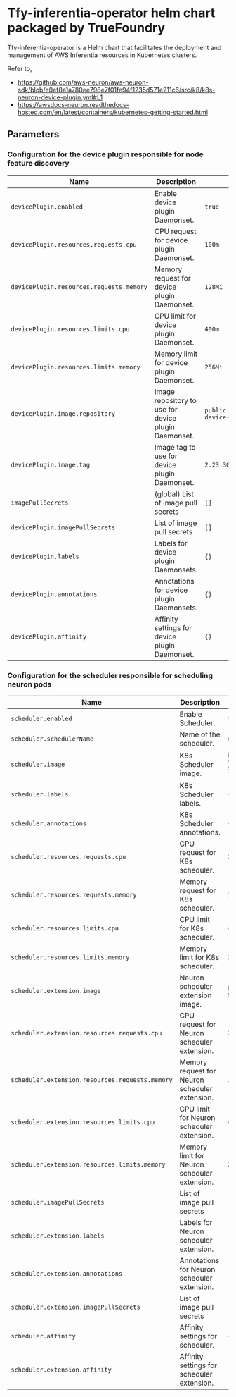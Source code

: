 # Tfy-inferentia-operator helm chart packaged by TrueFoundry
Tfy-inferentia-operator is a Helm chart that facilitates the deployment and management of AWS Inferentia resources in Kubernetes clusters.

Refer to,


* https://github.com/aws-neuron/aws-neuron-sdk/blob/e0ef8a1a780ee798e7f01fe94f1235d571e211c6/src/k8/k8s-neuron-device-plugin.yml#L1
* https://awsdocs-neuron.readthedocs-hosted.com/en/latest/containers/kubernetes-getting-started.html


## Parameters

### Configuration for the device plugin responsible for node feature discovery

| Name                                     | Description                                          | Value                                        |
| ---------------------------------------- | ---------------------------------------------------- | -------------------------------------------- |
| `devicePlugin.enabled`                   | Enable device plugin Daemonset.                      | `true`                                       |
| `devicePlugin.resources.requests.cpu`    | CPU request for device plugin Daemonset.             | `100m`                                       |
| `devicePlugin.resources.requests.memory` | Memory request for device plugin Daemonset.          | `128Mi`                                      |
| `devicePlugin.resources.limits.cpu`      | CPU limit for device plugin Daemonset.               | `400m`                                       |
| `devicePlugin.resources.limits.memory`   | Memory limit for device plugin Daemonset.            | `256Mi`                                      |
| `devicePlugin.image.repository`          | Image repository to use for device plugin Daemonset. | `public.ecr.aws/neuron/neuron-device-plugin` |
| `devicePlugin.image.tag`                 | Image tag to use for device plugin Daemonset.        | `2.23.30.0`                                  |
| `imagePullSecrets`                       | (global) List of image pull secrets                  | `[]`                                         |
| `devicePlugin.imagePullSecrets`          | List of image pull secrets                           | `[]`                                         |
| `devicePlugin.labels`                    | Labels for device plugin Daemonsets.                 | `{}`                                         |
| `devicePlugin.annotations`               | Annotations for device plugin Daemonsets.            | `{}`                                         |
| `devicePlugin.affinity`                  | Affinity settings for device plugin Daemonset.       | `{}`                                         |

### Configuration for the scheduler responsible for scheduling neuron pods

| Name                                            | Description                                    | Value                                                                          |
| ----------------------------------------------- | ---------------------------------------------- | ------------------------------------------------------------------------------ |
| `scheduler.enabled`                             | Enable Scheduler.                              | `true`                                                                         |
| `scheduler.schedulerName`                       | Name of the scheduler.                         | `neuron-scheduler`                                                             |
| `scheduler.image`                               | K8s Scheduler image.                           | `public.ecr.aws/eks-distro/kubernetes/kube-scheduler:v1.29.14-eks-1-29-latest` |
| `scheduler.labels`                              | K8s Scheduler labels.                          | `{}`                                                                           |
| `scheduler.annotations`                         | K8s Scheduler annotations.                     | `{}`                                                                           |
| `scheduler.resources.requests.cpu`              | CPU request for K8s scheduler.                 | `200m`                                                                         |
| `scheduler.resources.requests.memory`           | Memory request for K8s scheduler.              | `128Mi`                                                                        |
| `scheduler.resources.limits.cpu`                | CPU limit for K8s scheduler.                   | `400m`                                                                         |
| `scheduler.resources.limits.memory`             | Memory limit for K8s scheduler.                | `256Mi`                                                                        |
| `scheduler.extension.image`                     | Neuron scheduler extension image.              | `public.ecr.aws/neuron/neuron-scheduler:2.23.30.0`                             |
| `scheduler.extension.resources.requests.cpu`    | CPU request for Neuron scheduler extension.    | `200m`                                                                         |
| `scheduler.extension.resources.requests.memory` | Memory request for Neuron scheduler extension. | `128Mi`                                                                        |
| `scheduler.extension.resources.limits.cpu`      | CPU limit for Neuron scheduler extension.      | `400m`                                                                         |
| `scheduler.extension.resources.limits.memory`   | Memory limit for Neuron scheduler extension.   | `256Mi`                                                                        |
| `scheduler.imagePullSecrets`                    | List of image pull secrets                     | `[]`                                                                           |
| `scheduler.extension.labels`                    | Labels for Neuron scheduler extension.         | `{}`                                                                           |
| `scheduler.extension.annotations`               | Annotations for Neuron scheduler extension.    | `{}`                                                                           |
| `scheduler.extension.imagePullSecrets`          | List of image pull secrets                     | `[]`                                                                           |
| `scheduler.affinity`                            | Affinity settings for scheduler.               | `{}`                                                                           |
| `scheduler.extension.affinity`                  | Affinity settings for scheduler extension.     | `{}`                                                                           |
